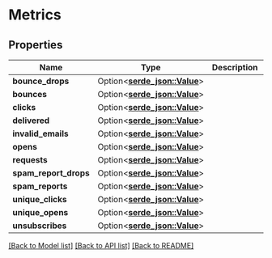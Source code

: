# Metrics

## Properties

Name | Type | Description | Notes
------------ | ------------- | ------------- | -------------
**bounce_drops** | Option<[**serde_json::Value**](.md)> |  | 
**bounces** | Option<[**serde_json::Value**](.md)> |  | 
**clicks** | Option<[**serde_json::Value**](.md)> |  | 
**delivered** | Option<[**serde_json::Value**](.md)> |  | 
**invalid_emails** | Option<[**serde_json::Value**](.md)> |  | 
**opens** | Option<[**serde_json::Value**](.md)> |  | 
**requests** | Option<[**serde_json::Value**](.md)> |  | 
**spam_report_drops** | Option<[**serde_json::Value**](.md)> |  | 
**spam_reports** | Option<[**serde_json::Value**](.md)> |  | 
**unique_clicks** | Option<[**serde_json::Value**](.md)> |  | 
**unique_opens** | Option<[**serde_json::Value**](.md)> |  | 
**unsubscribes** | Option<[**serde_json::Value**](.md)> |  | 

[[Back to Model list]](../README.md#documentation-for-models) [[Back to API list]](../README.md#documentation-for-api-endpoints) [[Back to README]](../README.md)


